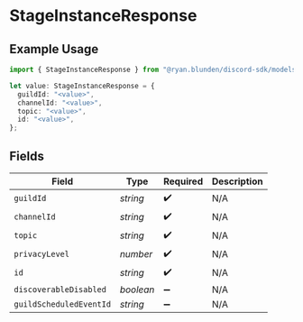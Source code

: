 # StageInstanceResponse

## Example Usage

```typescript
import { StageInstanceResponse } from "@ryan.blunden/discord-sdk/models/components";

let value: StageInstanceResponse = {
  guildId: "<value>",
  channelId: "<value>",
  topic: "<value>",
  id: "<value>",
};
```

## Fields

| Field                   | Type                    | Required                | Description             |
| ----------------------- | ----------------------- | ----------------------- | ----------------------- |
| `guildId`               | *string*                | :heavy_check_mark:      | N/A                     |
| `channelId`             | *string*                | :heavy_check_mark:      | N/A                     |
| `topic`                 | *string*                | :heavy_check_mark:      | N/A                     |
| `privacyLevel`          | *number*                | :heavy_check_mark:      | N/A                     |
| `id`                    | *string*                | :heavy_check_mark:      | N/A                     |
| `discoverableDisabled`  | *boolean*               | :heavy_minus_sign:      | N/A                     |
| `guildScheduledEventId` | *string*                | :heavy_minus_sign:      | N/A                     |
